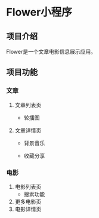 # Flower小程序



## 项目介绍

Flower是一个文章电影信息展示应用。

## 项目功能

### 文章

1. 文章列表页

   - 轮播图

2. 文章详情页

   - 背景音乐

   - 收藏分享

### 电影

1. 电影列表页
   - 搜索功能
2. 更多电影页
3. 电影详情页

